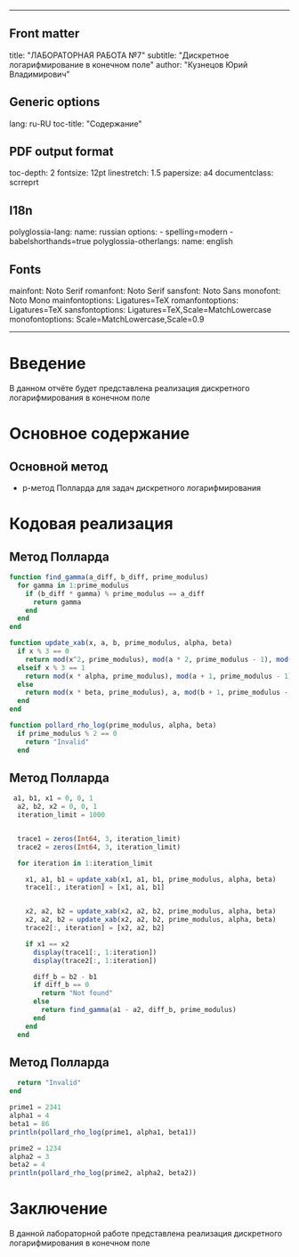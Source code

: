
---
## Front matter
title: "ЛАБОРАТОРНАЯ РАБОТА №7"
subtitle: "Дискретное логарифмирование в конечном поле"
author: "Кузнецов Юрий Владимирович"

## Generic options
lang: ru-RU
toc-title: "Содержание"

## PDF output format
toc-depth: 2
fontsize: 12pt
linestretch: 1.5
papersize: a4
documentclass: scrreprt

## I18n
polyglossia-lang:
  name: russian
  options:
    - spelling=modern
    - babelshorthands=true
polyglossia-otherlangs:
  name: english

## Fonts
mainfont: Noto Serif
romanfont: Noto Serif
sansfont: Noto Sans
monofont: Noto Mono
mainfontoptions: Ligatures=TeX
romanfontoptions: Ligatures=TeX
sansfontoptions: Ligatures=TeX,Scale=MatchLowercase
monofontoptions: Scale=MatchLowercase,Scale=0.9

---

# Введение

В данном отчёте будет представлена реализация дискретного логарифмирования в конечном поле

# Основное содержание

## Основной метод

- р-метод Полларда для задач дискретного логарифмирования

# Кодовая реализация

## Метод Полларда

```julia
function find_gamma(a_diff, b_diff, prime_modulus)
  for gamma in 1:prime_modulus
    if (b_diff * gamma) % prime_modulus == a_diff
      return gamma
    end
  end
end

function update_xab(x, a, b, prime_modulus, alpha, beta)
  if x % 3 == 0
    return mod(x^2, prime_modulus), mod(a * 2, prime_modulus - 1), mod(b * 2, prime_modulus - 1)
  elseif x % 3 == 1
    return mod(x * alpha, prime_modulus), mod(a + 1, prime_modulus - 1), b
  else
    return mod(x * beta, prime_modulus), a, mod(b + 1, prime_modulus - 1)
  end
end

function pollard_rho_log(prime_modulus, alpha, beta)
  if prime_modulus % 2 == 0
    return "Invalid"
  end
```

## Метод Полларда

```julia
 a1, b1, x1 = 0, 0, 1
  a2, b2, x2 = 0, 0, 1
  iteration_limit = 1000


  trace1 = zeros(Int64, 3, iteration_limit)
  trace2 = zeros(Int64, 3, iteration_limit)

  for iteration in 1:iteration_limit

    x1, a1, b1 = update_xab(x1, a1, b1, prime_modulus, alpha, beta)
    trace1[:, iteration] = [x1, a1, b1]


    x2, a2, b2 = update_xab(x2, a2, b2, prime_modulus, alpha, beta)
    x2, a2, b2 = update_xab(x2, a2, b2, prime_modulus, alpha, beta)
    trace2[:, iteration] = [x2, a2, b2]

    if x1 == x2
      display(trace1[:, 1:iteration])
      display(trace2[:, 1:iteration])

      diff_b = b2 - b1
      if diff_b == 0
        return "Not found"
      else
        return find_gamma(a1 - a2, diff_b, prime_modulus)
      end
    end
  end
```

## Метод Полларда

```julia
  return "Invalid"
end

prime1 = 2341
alpha1 = 4
beta1 = 86
println(pollard_rho_log(prime1, alpha1, beta1))

prime2 = 1234
alpha2 = 3
beta2 = 4
println(pollard_rho_log(prime2, alpha2, beta2))
```

# Заключение

В данной лабораторной работе представлена реализация дискретного логарифмирования в конечном поле